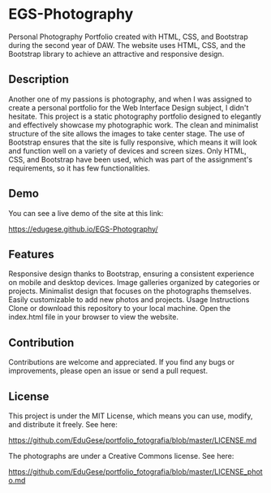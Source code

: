 # EGS-Photography

Personal Photography Portfolio created with HTML, CSS, and Bootstrap during the second year of DAW.
The website uses HTML, CSS, and the Bootstrap library to achieve an attractive and responsive design.

## Description
Another one of my passions is photography, and when I was assigned to create a personal portfolio for the Web Interface Design subject, I didn't hesitate. This project is a static photography portfolio designed to elegantly and effectively showcase my photographic work. The clean and minimalist structure of the site allows the images to take center stage. The use of Bootstrap ensures that the site is fully responsive, which means it will look and function well on a variety of devices and screen sizes. Only HTML, CSS, and Bootstrap have been used, which was part of the assignment's requirements, so it has few functionalities.

## Demo
You can see a live demo of the site at this link:

https://edugese.github.io/EGS-Photography/

## Features
Responsive design thanks to Bootstrap, ensuring a consistent experience on mobile and desktop devices.
Image galleries organized by categories or projects.
Minimalist design that focuses on the photographs themselves.
Easily customizable to add new photos and projects.
Usage Instructions
Clone or download this repository to your local machine. Open the index.html file in your browser to view the website.

## Contribution
Contributions are welcome and appreciated. If you find any bugs or improvements, please open an issue or send a pull request.

## License
This project is under the MIT License, which means you can use, modify, and distribute it freely. See here:

https://github.com/EduGese/portfolio_fotografia/blob/master/LICENSE.md

The photographs are under a Creative Commons license. See here:

https://github.com/EduGese/portfolio_fotografia/blob/master/LICENSE_photo.md
